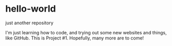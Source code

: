 # hello-world
just another repository 

I'm just learning how to code, and trying out some new websites and things, like GitHub. 
This is Project #1. 
Hopefully, many more are to come!
